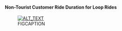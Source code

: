 #### Non-Tourist Customer Ride Duration for Loop Rides

<figure class="float-right">
  <a href="../images/Non-Tourist_Customer_Ride_Duration_for_Loop_Rides.png" target="_blank" title="Select image to open full sized chart">
  <img src="../images/thunbnails/Non-Tourist_Customer_Ride_Duration_for_Loop_Rides.png" alt="ALT_TEXT">
  </a>
  <figcaption>
  FIGCAPTION
  </figcaption>
</figure>


<br style="clear: both;"></br>

